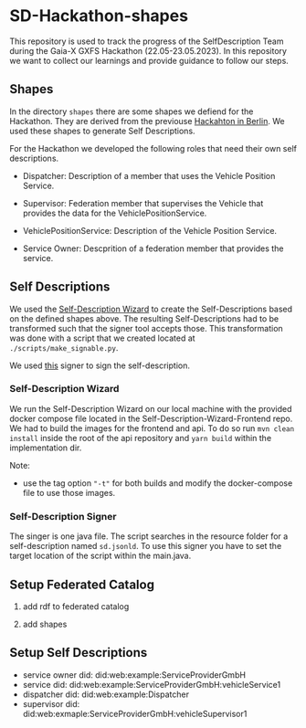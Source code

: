 # SD-Hackathon-shapes

This repository is used to track the progress of the SelfDescription Team during the Gaia-X GXFS Hackathon (22.05-23.05.2023).
In this repository we want to collect our learnings and provide guidance to follow our steps.

## Shapes

In the directory `shapes` there are some shapes we defiend for the Hackathon. They are derived from the previouse [Hackahton in Berlin](https://gitlab.com/gaia-x/data-infrastructure-federation-services/gxfs-hackathon/gxfs-workshop-drinks-usecase). We used these shapes to generate Self Descriptions.

For the Hackathon we developed the following roles that need their own self descriptions.

- Dispatcher:
  Description of a member that uses the Vehicle Position Service.

- Supervisor:
  Federation member that supervises the Vehicle that provides the data for the VehiclePositionService.
- VehiclePositionService:
  Description of the Vehicle Position Service.

- Service Owner:
  Descprition of a federation member that provides the service.

## Self Descriptions

We used the [Self-Description Wizard](https://gitlab.com/gaia-x/data-infrastructure-federation-services/self-description-tooling/sd-creation-wizard) to create the Self-Descriptions based on the defined shapes above. The resulting Self-Descriptions had to be transformed such that the signer tool accepts those. This transformation was done with a script that we created located at `./scripts/make_signable.py`.

We used [this](https://gitlab.com/gaia-x/data-infrastructure-federation-services/cat/fc-tools/signer) signer to sign the self-description.

### Self-Description Wizard

We run the Self-Description Wizard on our local machine with the provided docker compose file located in the Self-Description-Wizard-Frontend repo. We had to build the images for the frontend and api. To do so run `mvn clean install` inside the root of the api repository and `yarn build` within the implementation dir.

Note:

- use the tag option `"-t"` for both builds and modify the docker-compose file to use those images.

### Self-Description Signer

The singer is one java file. The script searches in the resource folder for a self-description named `sd.jsonld`. To use this signer you have to set the target location of the script within the main.java.

## Setup Federated Catalog

1. add rdf to federated catalog

2. add shapes

## Setup Self Descriptions

- service owner did: did:web:example:ServiceProviderGmbH
- service did: did:web:example:ServiceProviderGmbH:vehicleService1
- dispatcher did: did:web:example:Dispatcher
- supervisor did: did:web:exmaple:ServiceProviderGmbH:vehicleSupervisor1
